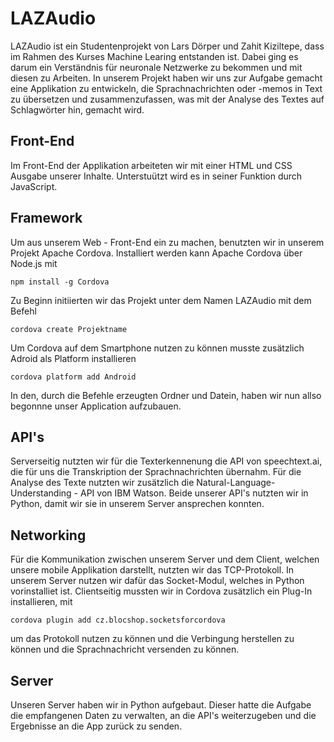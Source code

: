 # LAZAudio
LAZAudio ist ein Studentenprojekt von Lars Dörper und Zahit Kiziltepe, dass im Rahmen des Kurses Machine Learing entstanden ist. Dabei ging es darum ein Verständnis für neuronale Netzwerke zu bekommen und mit diesen zu Arbeiten. In unserem Projekt haben wir uns zur Aufgabe gemacht eine Applikation zu entwickeln, die Sprachnachrichten oder -memos in Text zu übersetzen und zusammenzufassen, was mit der Analyse des Textes auf Schlagwörter hin, gemacht wird. 

## Front-End
Im Front-End der Applikation arbeiteten wir mit einer HTML und CSS Ausgabe unserer Inhalte. Unterstuützt wird es in seiner Funktion durch JavaScript.

## Framework
Um aus unserem Web - Front-End ein zu machen, benutzten wir in unserem Projekt Apache Cordova. Installiert werden kann Apache Cordova über Node.js mit
```
npm install -g Cordova
```
Zu Beginn initiierten wir das Projekt unter dem Namen LAZAudio mit dem Befehl 
```
cordova create Projektname
```
Um Cordova auf dem Smartphone nutzen zu können musste zusätzlich Adroid als Platform installieren
```
cordova platform add Android
```
In den, durch die Befehle erzeugten Ordner und Datein, haben wir nun allso begonnne unser Application aufzubauen.

## API's 
Serverseitig nutzten wir für die Texterkennenung die API von speechtext.ai, die für uns die Transkription der Sprachnachrichten übernahm. Für die Analyse des Texte nutzten wir zusätzlich die Natural-Language-Understanding - API von IBM Watson. Beide unserer API's nutzten wir in Python, damit wir sie in unserem Server ansprechen konnten. 

## Networking
Für die Kommunikation zwischen unserem Server und dem Client, welchen unsere mobile Applikation darstellt, nutzten wir das TCP-Protokoll. In unserem Server nutzen wir dafür das Socket-Modul, welches in Python vorinstalliet ist. Clientseitig mussten wir in Cordova zusätzlich ein Plug-In installieren, mit
```
cordova plugin add cz.blocshop.socketsforcordova
```
um das Protokoll nutzen zu können und die Verbingung herstellen zu können und die Sprachnachricht versenden zu können.

## Server
Unseren Server haben wir in Python aufgebaut. Dieser hatte die Aufgabe die empfangenen Daten zu verwalten, an die API's weiterzugeben und die Ergebnisse an die App zurück zu senden. 
